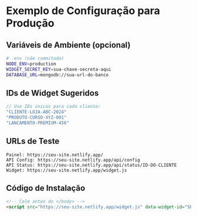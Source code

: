 # Exemplo de Configuração para Produção

## Variáveis de Ambiente (opcional)
```bash
# .env (não commitado)
NODE_ENV=production
WIDGET_SECRET_KEY=sua-chave-secreta-aqui
DATABASE_URL=mongodb://sua-url-do-banco
```

## IDs de Widget Sugeridos
```javascript
// Use IDs únicos para cada cliente:
"CLIENTE-LOJA-ABC-2024"
"PRODUTO-CURSO-XYZ-001"
"LANCAMENTO-PREMIUM-456"
```

## URLs de Teste
```
Painel: https://seu-site.netlify.app/
API Config: https://seu-site.netlify.app/api/config
API Status: https://seu-site.netlify.app/api/status/ID-DO-CLIENTE
Widget: https://seu-site.netlify.app/widget.js
```

## Código de Instalação
```html
<!-- Cole antes do </body> -->
<script src="https://seu-site.netlify.app/widget.js" data-widget-id="SEU-ID-UNICO"></script>
```